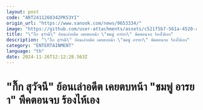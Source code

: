 ```yaml
---
layout: post
code: "ART2411260342PK53YI"
origin_url: "https://www.sanook.com/news/9653334/"
image: "https://github.com/user-attachments/assets/c521f5b7-561a-4520-ae6d-b900278640d8"
title: "\"กิ๊ก สุวัจนี\" ย้อนเล่าอดีต เคยตบหน้า \"ชมพู่ อารยา\" พีคตอนจบ ร้องไห้เอง"
description: "\"กิ๊ก สุวัจนี\" ย้อนเล่าอดีต เคยตบหน้า \"ชมพู่ อารยา\" พีคตอนจบ ร้องไห้เอง"
category: "ENTERTAINMENT"
language: "th"
date: 2024-11-26T12:12:28.563Z
---
```


# "กิ๊ก สุวัจนี" ย้อนเล่าอดีต เคยตบหน้า "ชมพู่ อารยา" พีคตอนจบ ร้องไห้เอง